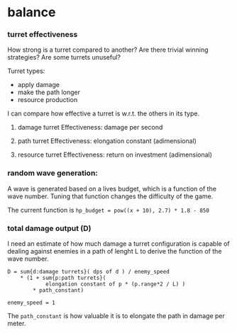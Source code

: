 # balance

### turret effectiveness
How strong is a turret compared to another? Are there trivial winning strategies? Are some turrets unuseful? 

Turret types:
- apply damage
- make the path longer
- resource production

I can compare how effective a turret is w.r.t. the others in its type.

1. damage turret
Effectiveness: damage per second

2. path turret
Effectiveness: elongation constant (adimensional)

3. resource turret
Effectiveness: return on investment (adimensional)

### random wave generation:
A wave is generated based on a lives budget, which is a function of the wave number. Tuning that function changes the difficulty of the game.

The current function is `hp_budget = pow((x + 10), 2.7) * 1.8 - 850`

### total damage output (D)
I need an estimate of how much damage a turret configuration is capable of dealing against enemies in a path of lenght L to derive the function of the wave number.

```
D = sum{d:damage turrets}( dps of d ) / enemy_speed 
	* (1 + sum{p:path turrets}( 
			elongation constant of p * (p.range*2 / L) ) 
		* path_constant)

enemy_speed = 1
```

The `path_constant` is how valuable it is to elongate the path in damage per meter.
